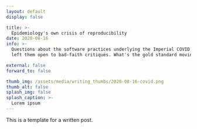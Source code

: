 ```yaml
---
layout: default
display: false

title: >-
  Epidemiology's own crisis of reproducibility
date: 2020-08-16
info: >-
  Questions about the software practices underlying the Imperial COVID model 
  left them open to bad-faith critiques. What's the gold standard moving forward?

external: false
forward_to: false

thumb_img: /assets/media/writing_thumbs/2020-08-16-covid.png
thumb_alt: false
splash_img: false
splash_caption: >-
  Lorem ipsum
---
```


This is a template for a written post.
